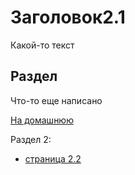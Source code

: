 # Заголовок2.1

Какой-то текст

## Раздел

Что-то еще написано

[На домашнюю](../index.md)

Раздел 2:
- [страница 2.2](page2.2.md)
